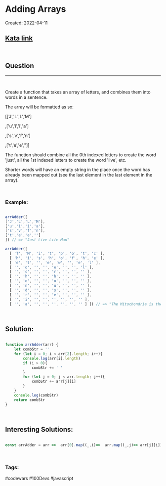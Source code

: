 # Adding Arrays

Created:  2022-04-11

[1]: https://www.codewars.com/kata/59778cb1b061e877c50000cc/train/javascript
## [Kata link][1]

&nbsp;

## Question
---

&nbsp;

Create a function that takes an array of letters, and combines them into words in a sentence.

The array will be formatted as so:

[['J','L','L','M']

,['u','i','i','a']

,['s','v','f','n']

,['t','e','e','']]

The function should combine all the 0th indexed letters to create the word 'just', all the 1st indexed letters to create the word 'live', etc.

Shorter words will have an empty string in the place once the word has already been mapped out (see the last element in the last element in the array).

&nbsp;

### **Example:** 
<!-- code below -->

```javascript

arrAdder([
['J','L','L','M'],
['u','i','i','a'],
['s','v','f','n'],
['t','e','e','']
]) // => "Just Live Life Man"

arrAdder([ 
  [ 'T', 'M', 'i', 't', 'p', 'o', 't', 'c' ],
  [ 'h', 'i', 's', 'h', 'o', 'f', 'h', 'e' ],
  [ 'e', 't', '', 'e', 'w', '', 'e', 'l' ],
  [ '', 'o', '', '', 'e', '', '', 'l' ],
  [ '', 'c', '', '', 'r', '', '', '' ],
  [ '', 'h', '', '', 'h', '', '', '' ],
  [ '', 'o', '', '', 'o', '', '', '' ],
  [ '', 'n', '', '', 'u', '', '', '' ],
  [ '', 'd', '', '', 's', '', '', '' ],
  [ '', 'r', '', '', 'e', '', '', '' ],
  [ '', 'i', '', '', '', '', '', '' ],
  [ '', 'a', '', '', '', '', '', '' ] ]) // => "The Mitochondria is the powerhouse of the cell"

```

&nbsp;

## **Solution:**

<!-- code below -->

```javascript

function arrAdder(arr) {
    let combStr = ''
    for (let i = 0; i < arr[2].length; i++){
        console.log(arr[i].length)
        if (i > 0){
            combStr += ' '
        }
        for (let j = 0; j < arr.length; j++){
            combStr += arr[j][i]
        }
    }
    console.log(combStr)
    return combStr
}

```

&nbsp;

## **Interesting Solutions:**

<!-- code below -->

```javascript

const arrAdder = arr =>  arr[0].map((_,i)=>  arr.map((_,j)=> arr[j][i]).join('')).join(' ');

```

&nbsp;

### Tags:
#codewars #100Devs #javascript
